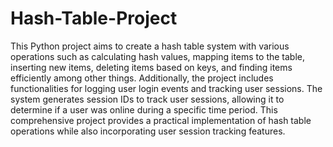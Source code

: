 # Hash-Table-Project




This Python project aims to create a hash table system with various operations such as calculating hash values, mapping items to the table, inserting new items, deleting items based on keys, and finding items efficiently among other things. Additionally, the project includes functionalities for logging user login events and tracking user sessions. The system generates session IDs to track user sessions, allowing it to determine if a user was online during a specific time period. This comprehensive project provides a practical implementation of hash table operations while also incorporating user session tracking features.

